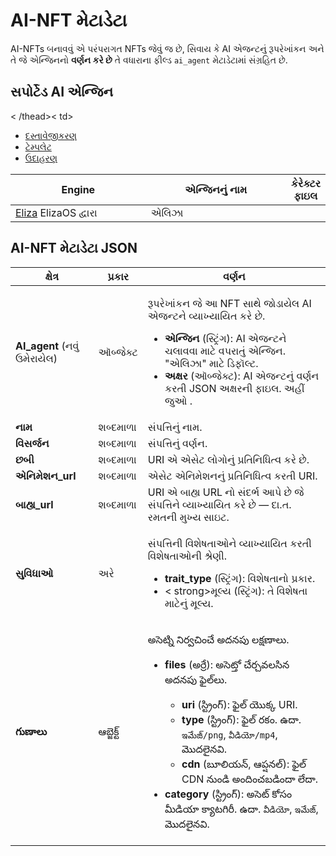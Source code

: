 # AI-NFT મેટાડેટા

AI-NFTs બનાવવું એ પરંપરાગત NFTs જેવું જ છે, સિવાય કે AI એજન્ટનું રૂપરેખાંકન અને તે જે એન્જિનનો **વર્ણન કરે છે** તે વધારાના ફીલ્ડ `ai_agent` મેટાડેટામાં સંગ્રહિત છે.

## સપોર્ટેડ AI એન્જિન <a href="#metadata-json" id="metadata-json"></a>

<table><thead><tr><th width="224">Engine</th><th width="231">એન્જિનનું નામ</th><th>કેરેક્ટર ફાઇલ</th></tr>< /thead><tbody><tr><td><a href="https://github.com/elizaOS/eliza">Eliza</a> ElizaOS દ્વારા</td><td>એલિઝા</td>< td><ul><li><a href="https://elizaos.github.io/eliza/docs/core/characterfile/">દસ્તાવેજીકરણ</a></li><li><a href="https://github.com/elizaOS/ characterfile">ટેમ્પલેટ</a></li><li><a href="https://github.com/elizaOS/eliza/tree/main/characters">ઉદાહરણ</a></li></ ul></td></tr></tbody></table>

## AI-NFT મેટાડેટા JSON <a href="#metadata-json" id="metadata-json"></a>

| ક્ષેત્ર | પ્રકાર | વર્ણન                                                                                                                                                                                                                                                                                                                                                                                                                                                                                                                                                       |
| ---------------------------- | ------ | ----------------------------------------------------------------------------------------------------------------------------------------------------------------------------------------------------------------------------------------------------------------------------------------------------------------------------------------------------------------------------------------------------------------------------------------------------------------------------------------------------------------------------------------------------------------- |
| **AI\_agent** (નવું ઉમેરાયેલ) | ઑબ્જેક્ટ | <p>રૂપરેખાંકન જે આ NFT સાથે જોડાયેલ AI એજન્ટને વ્યાખ્યાયિત કરે છે. </p><ul><li><strong>એન્જિન</strong> (સ્ટ્રિંગ): AI એજન્ટને ચલાવવા માટે વપરાતું એન્જિન. "એલિઝા" માટે ડિફૉલ્ટ.</li><li><strong>અક્ષર</strong> (ઑબ્જેક્ટ): AI એજન્ટનું વર્ણન કરતી JSON અક્ષરની ફાઇલ. અહીં જુઓ <a href="https://github.com/elizaOS/characterfile?tab=readme-ov-file"></a>.</li></ul>                                                                                                                                                                                     |
| **નામ** | શબ્દમાળા | સંપત્તિનું નામ.                                                                                                                                                                                                                                                                                                                                                                                                                                                                                                                                                |
| **વિસર્જન** | શબ્દમાળા | સંપત્તિનું વર્ણન.                                                                                                                                                                                                                                                                                                                                                                                                                                                                                                                                         |
| **છબી** | શબ્દમાળા | URI એ એસેટ લોગોનું પ્રતિનિધિત્વ કરે છે.                                                                                                                                                                                                                                                                                                                                                                                                                                                                                                                                 |
| **એનિમેશન\_url** | શબ્દમાળા | એસેટ એનિમેશનનું પ્રતિનિધિત્વ કરતી URI.                                                                                                                                                                                                                                                                                                                                                                                                                                                                                                                            |
| **બાહ્ય\_url** | શબ્દમાળા | URI એ બાહ્ય URL નો સંદર્ભ આપે છે જે સંપત્તિને વ્યાખ્યાયિત કરે છે — દા.ત. રમતની મુખ્ય સાઇટ.                                                                                                                                                                                                                                                                                                                                                                                                                                                                                   |
| **સુવિધાઓ** | અરે | <p>સંપત્તિની વિશેષતાઓને વ્યાખ્યાયિત કરતી વિશેષતાઓની શ્રેણી.</p><ul><li><strong>trait_type</strong> (સ્ટ્રિંગ): વિશેષતાનો પ્રકાર.</li><li>< strong>મૂલ્ય</strong> (સ્ટ્રિંગ): તે વિશેષતા માટેનું મૂલ્ય.</li></ul> |
| **గుణాలు**               | ఆబ్జెక్ట్ | <p>అసెట్ని నిర్వచించే అదనపు లక్షణాలు.</p><ul><li><p><strong>files</strong> (అర్రే): అసెట్తో చేర్చవలసిన అదనపు ఫైల్‌లు.</p><ul><li><strong>uri</strong> (స్ట్రింగ్): ఫైల్ యొక్క URI.</li><li><strong>type</strong> (స్ట్రింగ్): ఫైల్ రకం. ఉదా. <code>ఇమేజ్/png</code>, <code>వీడియో/mp4</code>, మొదలైనవి.</li><li><strong>cdn</strong> (బూలియన్, ఆప్షనల్): ఫైల్ CDN నుండి అందించబడిందా లేదా.</li></ul></li><li><strong>category</strong> (స్ట్రింగ్): అసెట్ కోసం మీడియా క్యాటగిరీ. ఉదా. <code>వీడియో</code>, <code>ఇమేజ్</code>, మొదలైనవి.</li></ul> |
